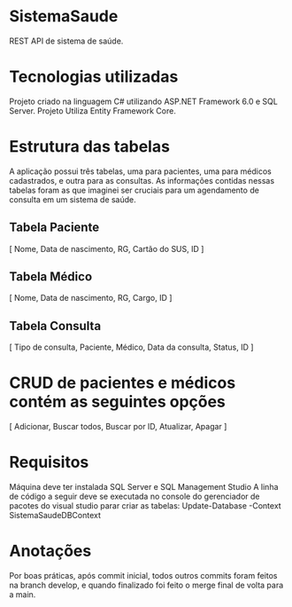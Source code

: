 # SistemaSaude
 REST API de sistema de saúde.
 
# Tecnologias utilizadas
 Projeto criado na linguagem C# utilizando ASP.NET Framework 6.0 e SQL Server.
 Projeto Utiliza Entity Framework Core.
 
# Estrutura das tabelas
 A aplicação possui três tabelas, uma para pacientes, uma para médicos cadastrados, e outra para as consultas.
 As informações contidas nessas tabelas foram as que imaginei ser cruciais para um agendamento de consulta em um sistema de saúde.
 ## Tabela Paciente
  [ Nome,
  Data de nascimento,
  RG,
  Cartão do SUS,
  ID ]
 ## Tabela Médico
  [ Nome,
  Data de nascimento,
  RG,
  Cargo,
  ID ]
 ## Tabela Consulta
  [ Tipo de consulta,
  Paciente,
  Médico,
  Data da consulta,
  Status,
  ID ]
# CRUD de pacientes e médicos contém as seguintes opções
 [ Adicionar,
 Buscar todos,
 Buscar por ID,
 Atualizar,
 Apagar ]
# Requisitos
 Máquina deve ter instalada SQL Server e SQL Management Studio
 A linha de código a seguir deve se executada no console do gerenciador de pacotes do visual studio parar criar as tabelas:
   Update-Database -Context SistemaSaudeDBContext
# Anotações
 Por boas práticas, após commit inicial, todos outros commits foram feitos na branch develop, e quando finalizado foi feito o merge final de volta para a main.
